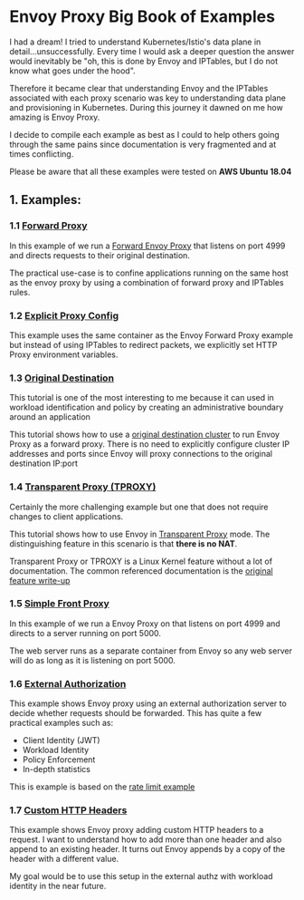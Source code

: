 # Envoy Proxy Big Book of Examples

I had a dream! I tried to understand Kubernetes/Istio's data plane in detail...unsuccessfully. Every time I would ask a deeper question the answer would inevitably be "oh, this is done by Envoy and IPTables, but I do not know what goes under the hood". 

Therefore it became clear that understanding Envoy and the IPTables associated with each proxy scenario was key to understanding data plane and provisioning in Kubernetes. During this journey it dawned on me how amazing is Envoy Proxy.

I decide to compile each example as best as I could to help others going through the same pains since documentation is very fragmented and at times conflicting. 

Please be aware that all these examples were tested on **AWS Ubuntu 18.04**

## 1. Examples:

### 1.1 [Forward Proxy](./forward-proxy)

In this example of we run a [Forward Envoy Proxy](https://www.envoyproxy.io/docs/envoy/latest/configuration/http_filters/dynamic_forward_proxy_filter) that listens on port 4999 and directs requests to their original destination. 

The practical use-case is to confine applications running on the same host as the envoy proxy by using a combination of forward proxy and IPTables rules.

### 1.2 [Explicit Proxy Config](./explicit-proxy-config)

This example uses the same container as the Envoy Forward Proxy example but instead of using IPTables to redirect packets, we explicitly set HTTP Proxy environment variables.

### 1.3 [Original Destination](./original-dst)

This tutorial is one of the most interesting to me because it can used in workload identification and policy by creating an administrative boundary around an application

This tutorial shows how to use a [original destination cluster](https://www.envoyproxy.io/docs/envoy/latest/intro/arch_overview/upstream/service_discovery#arch-overview-service-discovery-types-original-destination) to run Envoy Proxy as a forward proxy. There is no need to explicitly configure cluster IP addresses and ports since Envoy will proxy connections to the original destination IP:port  


### 1.4 [Transparent Proxy (TPROXY)](./tproxy-outgoing)

Certainly the more challenging example but one that does not require changes to client applications. 

This tutorial shows how to use Envoy in [Transparent Proxy](https://www.envoyproxy.io/docs/envoy/latest/api-v2/api/v2/lds.proto#envoy-api-field-listener-transparent) mode. The distinguishing feature in this scenario is that **there is no NAT**.

Transparent Proxy or TPROXY is a Linux Kernel feature without a lot of documentation. The common referenced documentation is the [original feature write-up](https://www.kernel.org/doc/Documentation/networking/tproxy.txt)

### 1.5 [Simple Front Proxy](./simple-front-proxy)

In this example of we run a Envoy Proxy on that listens on port 4999 and directs to a server running on port 5000.
 
 The web server runs as a separate container from Envoy so any web server will do as long as it is listening on port 5000. 

### 1.6 [External Authorization](./ext-authz-proxy)
 
 This example shows Envoy proxy using an external authorization server to decide whether requests should be forwarded. This has quite a few practical examples such as:
 
 * Client Identity (JWT)
 * Workload Identity
 * Policy Enforcement
 * In-depth statistics

This is example is based on the [rate limit example](https://github.com/jbarratt/envoy_ratelimit_example) 


### 1.7 [Custom HTTP Headers](./custom-headers)
 
 This example shows Envoy proxy adding custom HTTP headers to a request. I want to understand how to add more than one header and also append to an existing header. It turns out Envoy appends by a copy of the header with a different value.
 
 My goal would be to use this setup in the external authz with workload identity in the near future.
